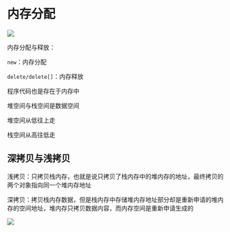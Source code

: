 # 内存分配

![](E:\Notes\技术\C++\imges\内存分配.PNG)

内存分配与释放：

 `new`：内存分配

`delete/delete[]`：内存释放



程序代码也是存在于内存中

堆空间与栈空间是数据空间

堆空间从低往上走

栈空间从高往低走



## 深拷贝与浅拷贝

浅拷贝：只拷贝栈内存，也就是说只拷贝了栈内存中的堆内存的地址，最终拷贝的两个对象指向同一个堆内存地址

深拷贝：拷贝栈内存数据，但是栈内存中存储堆内存地址部分却是重新申请的堆内存的空间地址，堆内存只拷贝数据内容，而内存空间是重新申请生成的

![](E:\Notes\技术\C++\imges\深拷贝与浅拷贝.PNG)



